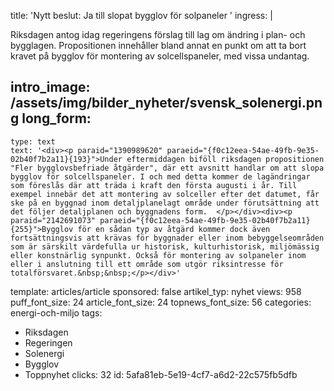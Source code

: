 title: 'Nytt beslut: Ja till slopat bygglov för solpaneler '
ingress: |
  <p><span class="NormalTextRun SCXW2146862" "="">Riksdagen ant</span><span class="NormalTextRun SCXW2146862">og i</span><span class="NormalTextRun SCXW2146862">dag</span><span class="NormalTextRun SCXW2146862"> regeringens förslag till lag om ändring i plan- och bygglagen. Propositionen innehåller bland annat </span><span class="NormalTextRun SCXW2146862">e</span><span class="NormalTextRun SCXW2146862">n punkt</span><span class="NormalTextRun SCXW2146862"> om att ta bort kravet på b</span><span class="NormalTextRun SCXW2146862">ygglov </span><span class="NormalTextRun SCXW2146862">för </span><span class="NormalTextRun SCXW2146862">montering av solcellspaneler</span><span class="NormalTextRun SCXW2146862">, med vissa undantag</span><span class="NormalTextRun SCXW2146862" "="">.</span>
  </p>
  
intro_image: /assets/img/bilder_nyheter/svensk_solenergi.png
long_form:
  -
    type: text
    text: '<div><p paraid="1390989620" paraeid="{f0c12eea-54ae-49fb-9e35-02b40f7b2a11}{193}">Under eftermiddagen biföll riksdagen propositionen "Fler bygglovsbefriade åtgärder", där ett avsnitt handlar om att slopa bygglov för solcellspaneler. I och med detta kommer de lagändringar som föreslås där att träda i kraft den första augusti i år. Till exempel innebär det att montering av solceller efter det datumet, får ske på en byggnad inom detaljplanelagt område under förutsättning att det följer detaljplanen och byggnadens form.  </p></div><div><p paraid="2142691073" paraeid="{f0c12eea-54ae-49fb-9e35-02b40f7b2a11}{255}">Bygglov för en sådan typ av åtgärd kommer dock även fortsättningsvis att krävas för byggnader eller inom bebyggelseområden som är särskilt värdefulla ur historisk, kulturhistorisk, miljömässig eller konstnärlig synpunkt. Också för montering av solpaneler inom eller i anslutning till ett område som utgör riksintresse för totalförsvaret.&nbsp;&nbsp;</p></div>'
template: articles/article
sponsored: false
artikel_typ: nyhet
views: 958
puff_font_size: 24
article_font_size: 24
topnews_font_size: 56
categories: energi-och-miljo
tags:
  - Riksdagen
  - Regeringen
  - Solenergi
  - Bygglov
  - Toppnyhet
clicks: 32
id: 5afa81eb-5e19-4cf7-a6d2-22c575fb5dfb
